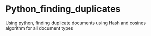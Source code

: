 # Python_finding_duplicates
Using python, finding duplicate documents using Hash and cosines algorithm for all document types

